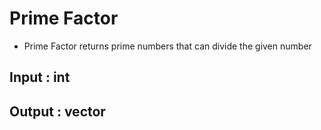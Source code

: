 # Prime Factor
- Prime Factor returns prime numbers that can divide the given number
## Input : int
## Output : vector<int>